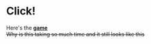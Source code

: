 # Click!
Here's the **[game](https://humblebumbleboy.github.io/Click/)** <br>
~~Why is this taking so much time and it still looks like this~~
